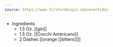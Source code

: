 ```yaml
---
source: https://www.firstordergin.com/eventide/
---
```


- Ingredients
	- 1.5 Oz. [[gin]]
	- 1.5 Oz. [[Cocchi Americano]]
	- 2 Dashes [[orange [[bitters]]]]